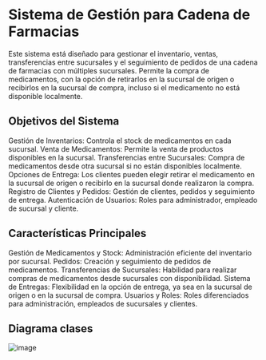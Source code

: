 # Sistema de Gestión para Cadena de Farmacias
Este sistema está diseñado para gestionar el inventario, ventas, transferencias entre sucursales y el seguimiento de pedidos de una cadena de farmacias con múltiples sucursales. Permite la compra de medicamentos, con la opción de retirarlos en la sucursal de origen o recibirlos en la sucursal de compra, incluso si el medicamento no está disponible localmente.

## Objetivos del Sistema
Gestión de Inventarios: Controla el stock de medicamentos en cada sucursal.
Venta de Medicamentos: Permite la venta de productos disponibles en la sucursal.
Transferencias entre Sucursales: Compra de medicamentos desde otra sucursal si no están disponibles localmente.
Opciones de Entrega: Los clientes pueden elegir retirar el medicamento en la sucursal de origen o recibirlo en la sucursal donde realizaron la compra.
Registro de Clientes y Pedidos: Gestión de clientes, pedidos y seguimiento de entrega.
Autenticación de Usuarios: Roles para administrador, empleado de sucursal y cliente.

## Características Principales
Gestión de Medicamentos y Stock: Administración eficiente del inventario por sucursal.
Pedidos: Creación y seguimiento de pedidos de medicamentos.
Transferencias de Sucursales: Habilidad para realizar compras de medicamentos desde sucursales con disponibilidad.
Sistema de Entregas: Flexibilidad en la opción de entrega, ya sea en la sucursal de origen o en la sucursal de compra.
Usuarios y Roles: Roles diferenciados para administración, empleados de sucursales y clientes.

## Diagrama clases

![image](https://github.com/user-attachments/assets/3a613839-bd85-4c5e-b2bd-9629cd2f1a04)
